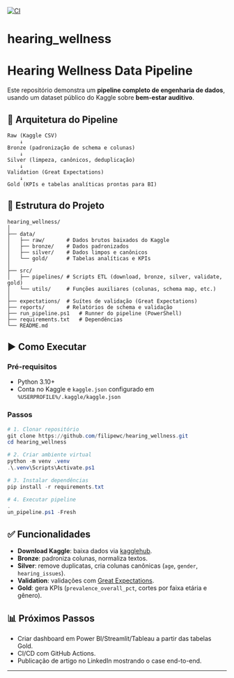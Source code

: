 [![CI](https://github.com/filipewc/hearing_wellness/actions/workflows/ci.yml/badge.svg)](https://github.com/filipewc/hearing_wellness/actions/workflows/ci.yml)

# hearing_wellness 

# Hearing Wellness Data Pipeline

Este repositório demonstra um **pipeline completo de engenharia de dados**, usando um dataset público do Kaggle sobre **bem-estar auditivo**.

## 🔄 Arquitetura do Pipeline

```
Raw (Kaggle CSV)
    ↓
Bronze (padronização de schema e colunas)
    ↓
Silver (limpeza, canônicos, deduplicação)
    ↓
Validation (Great Expectations)
    ↓
Gold (KPIs e tabelas analíticas prontas para BI)
```

## 📂 Estrutura do Projeto

```
hearing_wellness/
│
├── data/
│   ├── raw/       # Dados brutos baixados do Kaggle
│   ├── bronze/    # Dados padronizados
│   ├── silver/    # Dados limpos e canônicos
│   └── gold/      # Tabelas analíticas e KPIs
│
├── src/
│   ├── pipelines/ # Scripts ETL (download, bronze, silver, validate, gold)
│   └── utils/     # Funções auxiliares (colunas, schema map, etc.)
│
├── expectations/  # Suítes de validação (Great Expectations)
├── reports/       # Relatórios de schema e validação
├── run_pipeline.ps1   # Runner do pipeline (PowerShell)
├── requirements.txt   # Dependências
└── README.md
```

## ▶️ Como Executar

### Pré-requisitos
- Python 3.10+
- Conta no Kaggle e `kaggle.json` configurado em `%USERPROFILE%/.kaggle/kaggle.json`

### Passos
```powershell
# 1. Clonar repositório
git clone https://github.com/filipewc/hearing_wellness.git
cd hearing_wellness

# 2. Criar ambiente virtual
python -m venv .venv
.\.venv\Scripts\Activate.ps1

# 3. Instalar dependências
pip install -r requirements.txt

# 4. Executar pipeline
.
un_pipeline.ps1 -Fresh
```

## ✅ Funcionalidades

- **Download Kaggle**: baixa dados via [kagglehub](https://pypi.org/project/kagglehub/).  
- **Bronze**: padroniza colunas, normaliza textos.  
- **Silver**: remove duplicatas, cria colunas canônicas (`age`, `gender`, `hearing_issues`).  
- **Validation**: validações com [Great Expectations](https://greatexpectations.io/).  
- **Gold**: gera KPIs (`prevalence_overall_pct`, cortes por faixa etária e gênero).

## 📊 Próximos Passos

- Criar dashboard em Power BI/Streamlit/Tableau a partir das tabelas Gold.
- CI/CD com GitHub Actions.
- Publicação de artigo no LinkedIn mostrando o case end-to-end.

---
